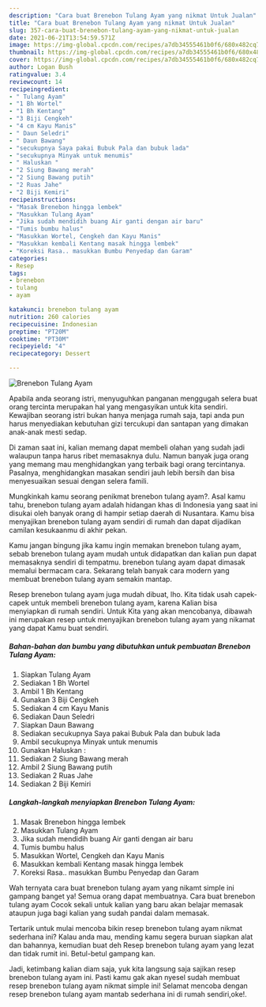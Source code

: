 ```yaml
---
description: "Cara buat Brenebon Tulang Ayam yang nikmat Untuk Jualan"
title: "Cara buat Brenebon Tulang Ayam yang nikmat Untuk Jualan"
slug: 357-cara-buat-brenebon-tulang-ayam-yang-nikmat-untuk-jualan
date: 2021-06-21T13:54:59.571Z
image: https://img-global.cpcdn.com/recipes/a7db34555461b0f6/680x482cq70/brenebon-tulang-ayam-foto-resep-utama.jpg
thumbnail: https://img-global.cpcdn.com/recipes/a7db34555461b0f6/680x482cq70/brenebon-tulang-ayam-foto-resep-utama.jpg
cover: https://img-global.cpcdn.com/recipes/a7db34555461b0f6/680x482cq70/brenebon-tulang-ayam-foto-resep-utama.jpg
author: Logan Bush
ratingvalue: 3.4
reviewcount: 14
recipeingredient:
- " Tulang Ayam"
- "1 Bh Wortel"
- "1 Bh Kentang"
- "3 Biji Cengkeh"
- "4 cm Kayu Manis"
- " Daun Seledri"
- " Daun Bawang"
- "secukupnya Saya pakai Bubuk Pala dan bubuk lada"
- "secukupnya Minyak untuk menumis"
- " Haluskan "
- "2 Siung Bawang merah"
- "2 Siung Bawang putih"
- "2 Ruas Jahe"
- "2 Biji Kemiri"
recipeinstructions:
- "Masak Brenebon hingga lembek"
- "Masukkan Tulang Ayam"
- "Jika sudah mendidih buang Air ganti dengan air baru"
- "Tumis bumbu halus"
- "Masukkan Wortel, Cengkeh dan Kayu Manis"
- "Masukkan kembali Kentang masak hingga lembek"
- "Koreksi Rasa.. masukkan Bumbu Penyedap dan Garam"
categories:
- Resep
tags:
- brenebon
- tulang
- ayam

katakunci: brenebon tulang ayam 
nutrition: 260 calories
recipecuisine: Indonesian
preptime: "PT20M"
cooktime: "PT30M"
recipeyield: "4"
recipecategory: Dessert

---
```



![Brenebon Tulang Ayam](https://img-global.cpcdn.com/recipes/a7db34555461b0f6/680x482cq70/brenebon-tulang-ayam-foto-resep-utama.jpg)

Apabila anda seorang istri, menyuguhkan panganan menggugah selera buat orang tercinta merupakan hal yang mengasyikan untuk kita sendiri. Kewajiban seorang istri bukan hanya menjaga rumah saja, tapi anda pun harus menyediakan kebutuhan gizi tercukupi dan santapan yang dimakan anak-anak mesti sedap.

Di zaman  saat ini, kalian memang dapat membeli olahan yang sudah jadi walaupun tanpa harus ribet memasaknya dulu. Namun banyak juga orang yang memang mau menghidangkan yang terbaik bagi orang tercintanya. Pasalnya, menghidangkan masakan sendiri jauh lebih bersih dan bisa menyesuaikan sesuai dengan selera famili. 



Mungkinkah kamu seorang penikmat brenebon tulang ayam?. Asal kamu tahu, brenebon tulang ayam adalah hidangan khas di Indonesia yang saat ini disukai oleh banyak orang di hampir setiap daerah di Nusantara. Kamu bisa menyajikan brenebon tulang ayam sendiri di rumah dan dapat dijadikan camilan kesukaanmu di akhir pekan.

Kamu jangan bingung jika kamu ingin memakan brenebon tulang ayam, sebab brenebon tulang ayam mudah untuk didapatkan dan kalian pun dapat memasaknya sendiri di tempatmu. brenebon tulang ayam dapat dimasak memalui bermacam cara. Sekarang telah banyak cara modern yang membuat brenebon tulang ayam semakin mantap.

Resep brenebon tulang ayam juga mudah dibuat, lho. Kita tidak usah capek-capek untuk membeli brenebon tulang ayam, karena Kalian bisa menyiapkan di rumah sendiri. Untuk Kita yang akan mencobanya, dibawah ini merupakan resep untuk menyajikan brenebon tulang ayam yang nikamat yang dapat Kamu buat sendiri.

<!--inarticleads1-->

##### Bahan-bahan dan bumbu yang dibutuhkan untuk pembuatan Brenebon Tulang Ayam:

1. Siapkan  Tulang Ayam
1. Sediakan 1 Bh Wortel
1. Ambil 1 Bh Kentang
1. Gunakan 3 Biji Cengkeh
1. Sediakan 4 cm Kayu Manis
1. Sediakan  Daun Seledri
1. Siapkan  Daun Bawang
1. Sediakan secukupnya Saya pakai Bubuk Pala dan bubuk lada
1. Ambil secukupnya Minyak untuk menumis
1. Gunakan  Haluskan :
1. Sediakan 2 Siung Bawang merah
1. Ambil 2 Siung Bawang putih
1. Sediakan 2 Ruas Jahe
1. Sediakan 2 Biji Kemiri




<!--inarticleads2-->

##### Langkah-langkah menyiapkan Brenebon Tulang Ayam:

1. Masak Brenebon hingga lembek
1. Masukkan Tulang Ayam
1. Jika sudah mendidih buang Air ganti dengan air baru
1. Tumis bumbu halus
1. Masukkan Wortel, Cengkeh dan Kayu Manis
1. Masukkan kembali Kentang masak hingga lembek
1. Koreksi Rasa.. masukkan Bumbu Penyedap dan Garam




Wah ternyata cara buat brenebon tulang ayam yang nikamt simple ini gampang banget ya! Semua orang dapat membuatnya. Cara buat brenebon tulang ayam Cocok sekali untuk kalian yang baru akan belajar memasak ataupun juga bagi kalian yang sudah pandai dalam memasak.

Tertarik untuk mulai mencoba bikin resep brenebon tulang ayam nikmat sederhana ini? Kalau anda mau, mending kamu segera buruan siapkan alat dan bahannya, kemudian buat deh Resep brenebon tulang ayam yang lezat dan tidak rumit ini. Betul-betul gampang kan. 

Jadi, ketimbang kalian diam saja, yuk kita langsung saja sajikan resep brenebon tulang ayam ini. Pasti kamu gak akan nyesel sudah membuat resep brenebon tulang ayam nikmat simple ini! Selamat mencoba dengan resep brenebon tulang ayam mantab sederhana ini di rumah sendiri,oke!.

